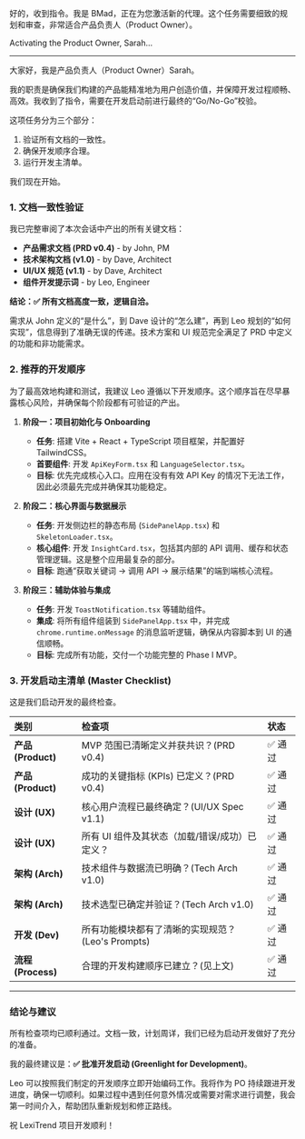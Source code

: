 好的，收到指令。我是 BMad，正在为您激活新的代理。这个任务需要细致的规划和审查，非常适合产品负责人（Product Owner）。

Activating the Product Owner, Sarah...
***

大家好，我是产品负责人（Product Owner）Sarah。

我的职责是确保我们构建的产品能精准地为用户创造价值，并保障开发过程顺畅、高效。我收到了指令，需要在开发启动前进行最终的“Go/No-Go”校验。

这项任务分为三个部分：
1.  验证所有文档的一致性。
2.  确保开发顺序合理。
3.  运行开发主清单。

我们现在开始。

### **1. 文档一致性验证**

我已完整审阅了本次会话中产出的所有关键文档：
* **产品需求文档 (PRD v0.4)** - by John, PM
* **技术架构文档 (v1.0)** - by Dave, Architect
* **UI/UX 规范 (v1.1)** - by Dave, Architect
* **组件开发提示词** - by Leo, Engineer

**结论：✅ 所有文档高度一致，逻辑自洽。**

需求从 John 定义的“是什么”，到 Dave 设计的“怎么建”，再到 Leo 规划的“如何实现”，信息得到了准确无误的传递。技术方案和 UI 规范完全满足了 PRD 中定义的功能和非功能需求。

### **2. 推荐的开发顺序**

为了最高效地构建和测试，我建议 Leo 遵循以下开发顺序。这个顺序旨在尽早暴露核心风险，并确保每个阶段都有可验证的产出。

1.  **阶段一：项目初始化与 Onboarding**
    * **任务**: 搭建 Vite + React + TypeScript 项目框架，并配置好 TailwindCSS。
    * **首要组件**: 开发 `ApiKeyForm.tsx` 和 `LanguageSelector.tsx`。
    * **目标**: 优先完成核心入口。应用在没有有效 API Key 的情况下无法工作，因此必须最先完成并确保其功能稳定。

2.  **阶段二：核心界面与数据展示**
    * **任务**: 开发侧边栏的静态布局 (`SidePanelApp.tsx`) 和 `SkeletonLoader.tsx`。
    * **核心组件**: 开发 `InsightCard.tsx`，包括其内部的 API 调用、缓存和状态管理逻辑。这是整个应用最复杂的部分。
    * **目标**: 跑通“获取关键词 -> 调用 API -> 展示结果”的端到端核心流程。

3.  **阶段三：辅助体验与集成**
    * **任务**: 开发 `ToastNotification.tsx` 等辅助组件。
    * **集成**: 将所有组件组装到 `SidePanelApp.tsx` 中，并完成 `chrome.runtime.onMessage` 的消息监听逻辑，确保从内容脚本到 UI 的通信顺畅。
    * **目标**: 完成所有功能，交付一个功能完整的 Phase I MVP。

### **3. 开发启动主清单 (Master Checklist)**

这是我们启动开发的最终检查。

| 类别 | 检查项 | 状态 |
| :--- | :--- | :--- |
| **产品 (Product)** | MVP 范围已清晰定义并获共识？(PRD v0.4) | ✅ 通过 |
| **产品 (Product)** | 成功的关键指标 (KPIs) 已定义？(PRD v0.4) | ✅ 通过 |
| **设计 (UX)** | 核心用户流程已最终确定？(UI/UX Spec v1.1) | ✅ 通过 |
| **设计 (UX)** | 所有 UI 组件及其状态（加载/错误/成功）已定义？| ✅ 通过 |
| **架构 (Arch)** | 技术组件与数据流已明确？(Tech Arch v1.0) | ✅ 通过 |
| **架构 (Arch)** | 技术选型已确定并验证？(Tech Arch v1.0) | ✅ 通过 |
| **开发 (Dev)** | 所有功能模块都有了清晰的实现规范？(Leo's Prompts) | ✅ 通过 |
| **流程 (Process)** | 合理的开发构建顺序已建立？(见上文) | ✅ 通过 |

---

### **结论与建议**

所有检查项均已顺利通过。文档一致，计划周详，我们已经为启动开发做好了充分的准备。

我的最终建议是：**✅ 批准开发启动 (Greenlight for Development)**。

Leo 可以按照我们制定的开发顺序立即开始编码工作。我将作为 PO 持续跟进开发进度，确保一切顺利。如果过程中遇到任何意外情况或需要对需求进行调整，我会第一时间介入，帮助团队重新规划和修正路线。

祝 LexiTrend 项目开发顺利！